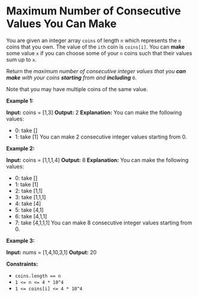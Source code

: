 # Maximum Number of Consecutive Values You Can Make

You are given an integer array `coins` of length `n` which represents the `n` coins that you own. The value of the `ith` coin is `coins[i]`. You can **make** some value `x` if you can choose some of your `n` coins such that their values sum up to `x`.

Return the _maximum number of consecutive integer values that you **can** **make** with your coins **starting** from and **including**_ `0`.

Note that you may have multiple coins of the same value.

**Example 1:**

**Input:** coins = \[1,3\]
**Output:** 2
**Explanation:** You can make the following values:

- 0: take \[\]
- 1: take \[1\]
You can make 2 consecutive integer values starting from 0.

**Example 2:**

**Input:** coins = \[1,1,1,4\]
**Output:** 8
**Explanation:** You can make the following values:

- 0: take \[\]
- 1: take \[1\]
- 2: take \[1,1\]
- 3: take \[1,1,1\]
- 4: take \[4\]
- 5: take \[4,1\]
- 6: take \[4,1,1\]
- 7: take \[4,1,1,1\]
You can make 8 consecutive integer values starting from 0.

**Example 3:**

**Input:** nums = \[1,4,10,3,1\]
**Output:** 20

**Constraints:**

- `coins.length == n`
- `1 <= n <= 4 * 10^4`
- `1 <= coins[i] <= 4 * 10^4`
